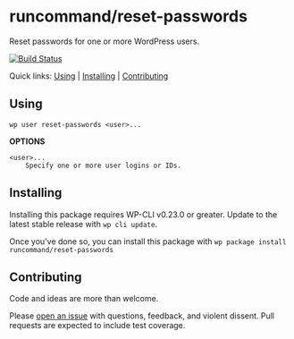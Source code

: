runcommand/reset-passwords
==========================

Reset passwords for one or more WordPress users.

[![Build Status](https://travis-ci.org/runcommand/reset-passwords.svg?branch=master)](https://travis-ci.org/runcommand/reset-passwords)

Quick links: [Using](#using) | [Installing](#installing) | [Contributing](#contributing)

## Using


~~~
wp user reset-passwords <user>...
~~~

**OPTIONS**

	<user>...
		Specify one or more user logins or IDs.



## Installing

Installing this package requires WP-CLI v0.23.0 or greater. Update to the latest stable release with `wp cli update`.

Once you've done so, you can install this package with `wp package install runcommand/reset-passwords`

## Contributing

Code and ideas are more than welcome.

Please [open an issue](https://github.com/runcommand/reset-passwords/issues) with questions, feedback, and violent dissent. Pull requests are expected to include test coverage.
